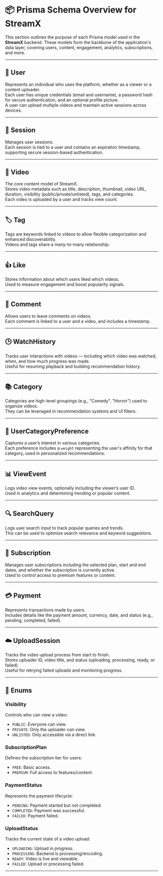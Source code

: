 # 📦 Prisma Schema Overview for StreamX

This section outlines the purpose of each Prisma model used in the **StreamX** backend. These models form the backbone of the application's data layer, covering users, content, engagement, analytics, subscriptions, and more.

---

## 👤 User

Represents an individual who uses the platform, whether as a viewer or a content uploader.  
Each user has unique credentials (email and username), a password hash for secure authentication, and an optional profile picture.  
A user can upload multiple videos and maintain active sessions across devices.

---

## 🔐 Session

Manages user sessions.  
Each session is tied to a user and contains an expiration timestamp, supporting secure session-based authentication.

---

## 🎥 Video

The core content model of StreamX.  
Stores video metadata such as title, description, thumbnail, video URL, duration, visibility (public/private/unlisted), tags, and categories.  
Each video is uploaded by a user and tracks view count.

---

## 🏷️ Tag

Tags are keywords linked to videos to allow flexible categorization and enhanced discoverability.  
Videos and tags share a many-to-many relationship.

---

## 👍 Like

Stores information about which users liked which videos.  
Used to measure engagement and boost popularity signals.

---

## 💬 Comment

Allows users to leave comments on videos.  
Each comment is linked to a user and a video, and includes a timestamp.

---

## 🕒 WatchHistory

Tracks user interactions with videos — including which video was watched, when, and how much progress was made.  
Useful for resuming playback and building recommendation history.

---

## 📚 Category

Categories are high-level groupings (e.g., "Comedy", "Horror") used to organize videos.  
They can be leveraged in recommendation systems and UI filters.

---

## 🧠 UserCategoryPreference

Captures a user’s interest in various categories.  
Each preference includes a `weight` representing the user's affinity for that category, used in personalized recommendations.

---

## 📊 ViewEvent

Logs video view events, optionally including the viewer’s user ID.  
Used in analytics and determining trending or popular content.

---

## 🔍 SearchQuery

Logs user search input to track popular queries and trends.  
This can be used to optimize search relevance and keyword suggestions.

---

## 💼 Subscription

Manages user subscriptions including the selected plan, start and end dates, and whether the subscription is currently active.  
Used to control access to premium features or content.

---

## 💳 Payment

Represents transactions made by users.  
Includes details like the payment amount, currency, date, and status (e.g., pending, completed, failed).

---

## ☁️ UploadSession

Tracks the video upload process from start to finish.  
Stores uploader ID, video title, and status (uploading, processing, ready, or failed).  
Useful for retrying failed uploads and monitoring progress.

---

## 🧾 Enums

### Visibility
Controls who can view a video:
- `PUBLIC`: Everyone can view.
- `PRIVATE`: Only the uploader can view.
- `UNLISTED`: Only accessible via a direct link.

### SubscriptionPlan
Defines the subscription tier for users:
- `FREE`: Basic access.
- `PREMIUM`: Full access to features/content.

### PaymentStatus
Represents the payment lifecycle:
- `PENDING`: Payment started but not completed.
- `COMPLETED`: Payment was successful.
- `FAILED`: Payment failed.

### UploadStatus
Tracks the current state of a video upload:
- `UPLOADING`: Upload in progress.
- `PROCESSING`: Backend is processing/encoding.
- `READY`: Video is live and viewable.
- `FAILED`: Upload or processing failed.

---
